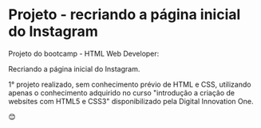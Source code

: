 # Projeto  -  recriando a página inicial do Instagram



Projeto do bootcamp - HTML Web Developer:

Recriando a página inicial do Instagram.



1° projeto realizado, sem conhecimento prévio de HTML e CSS, utilizando apenas o conhecimento adquirido no curso "introdução a criação de websites com HTML5 e CSS3" disponibilizado pela Digital Innovation One.

😊